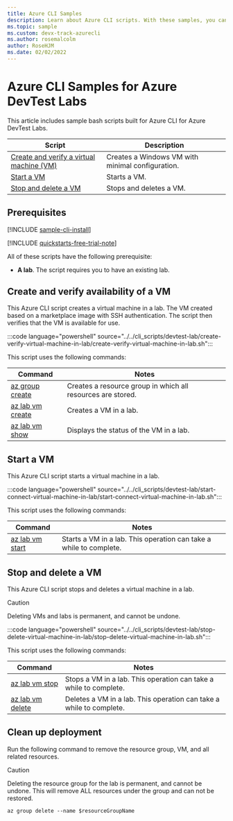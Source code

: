 ```yaml
---
title: Azure CLI Samples
description: Learn about Azure CLI scripts. With these samples, you can create a virtual machine and then start, stop, and delete it in Azure DevTest Labs.
ms.topic: sample
ms.custom: devx-track-azurecli
ms.author: rosemalcolm
author: RoseHJM
ms.date: 02/02/2022
---
```


# Azure CLI Samples for Azure DevTest Labs

This article includes sample bash scripts built for Azure CLI for Azure DevTest Labs.

| Script | Description |
|---|---|
| [Create and verify a virtual machine (VM)](#create-and-verify-availability-of-a-vm) | Creates a Windows VM with minimal configuration. |
| [Start a VM](#start-a-vm) | Starts a VM. |
| [Stop and delete a VM](#stop-and-delete-a-vm) | Stops and deletes a VM. |

## Prerequisites

[!INCLUDE [sample-cli-install](../../includes/sample-cli-install.md)]

[!INCLUDE [quickstarts-free-trial-note](../../includes/quickstarts-free-trial-note.md)]

All of these scripts have the following prerequisite:

- **A lab**. The script requires you to have an existing lab.

## Create and verify availability of a VM

This Azure CLI script creates a virtual machine in a lab.
The VM created based on a marketplace image with SSH authentication.
The script then verifies that the VM is available for use.

:::code language="powershell" source="../../cli_scripts/devtest-lab/create-verify-virtual-machine-in-lab/create-verify-virtual-machine-in-lab.sh":::

This script uses the following commands:

| Command | Notes |
|---|---|
| [az group create](/cli/azure/group#az-group-create) | Creates a resource group in which all resources are stored. |
| [az lab vm create](/cli/azure/lab/vm#az-lab-vm-create) | Creates a VM in a lab. |
| [az lab vm show](/cli/azure/lab/vm#az-lab-vm-show) | Displays the status of the VM in a lab. |

## Start a VM

This Azure CLI script starts a virtual machine in a lab.

:::code language="powershell" source="../../cli_scripts/devtest-lab/start-connect-virtual-machine-in-lab/start-connect-virtual-machine-in-lab.sh":::

This script uses the following commands:

| Command | Notes |
|---|---|
| [az lab vm start](/cli/azure/lab/vm#az-lab-vm-start) | Starts a VM in a lab. This operation can take a while to complete. |

## Stop and delete a VM

This Azure CLI script stops and deletes a virtual machine in a lab.

> [!CAUTION]
> Deleting VMs and labs is permanent, and cannot be undone.

:::code language="powershell" source="../../cli_scripts/devtest-lab/stop-delete-virtual-machine-in-lab/stop-delete-virtual-machine-in-lab.sh":::

This script uses the following commands:

| Command | Notes |
|---|---|
| [az lab vm stop](/cli/azure/lab/vm#az-lab-vm-stop) | Stops a VM in a lab. This operation can take a while to complete. |
| [az lab vm delete](/cli/azure/lab/vm#az-lab-vm-delete) | Deletes a VM in a lab. This operation can take a while to complete. |

## Clean up deployment

Run the following command to remove the resource group, VM, and all related resources.

> [!CAUTION]
> Deleting the resource group for the lab is permanent, and cannot be undone. This will remove ALL resources under the group and can not be restored.

```azurecli
az group delete --name $resourceGroupName
```
